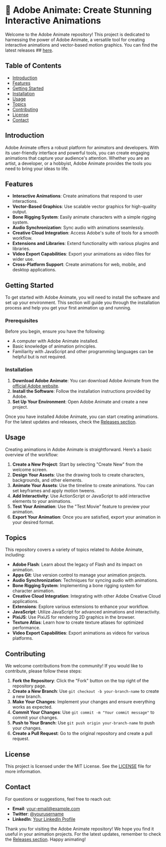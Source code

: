 # 🎨 Adobe Animate: Create Stunning Interactive Animations

Welcome to the Adobe Animate repository! This project is dedicated to harnessing the power of Adobe Animate, a versatile tool for creating interactive animations and vector-based motion graphics. You can find the latest releases ## [here]().

## Table of Contents
- [Introduction](#introduction)
- [Features](#features)
- [Getting Started](#getting-started)
- [Installation](#installation)
- [Usage](#usage)
- [Topics](#topics)
- [Contributing](#contributing)
- [License](#license)
- [Contact](#contact)

## Introduction

Adobe Animate offers a robust platform for animators and developers. With its user-friendly interface and powerful tools, you can create engaging animations that capture your audience's attention. Whether you are an artist, a developer, or a hobbyist, Adobe Animate provides the tools you need to bring your ideas to life.

## Features

- **Interactive Animations**: Create animations that respond to user interactions.
- **Vector-Based Graphics**: Use scalable vector graphics for high-quality output.
- **Bone Rigging System**: Easily animate characters with a simple rigging system.
- **Audio Synchronization**: Sync audio with animations seamlessly.
- **Creative Cloud Integration**: Access Adobe's suite of tools for a smooth workflow.
- **Extensions and Libraries**: Extend functionality with various plugins and libraries.
- **Video Export Capabilities**: Export your animations as video files for wider use.
- **Cross-Platform Support**: Create animations for web, mobile, and desktop applications.

## Getting Started

To get started with Adobe Animate, you will need to install the software and set up your environment. This section will guide you through the installation process and help you get your first animation up and running.

### Prerequisites

Before you begin, ensure you have the following:

- A computer with Adobe Animate installed.
- Basic knowledge of animation principles.
- Familiarity with JavaScript and other programming languages can be helpful but is not required.

### Installation

1. **Download Adobe Animate**: You can download Adobe Animate from the [official Adobe website](https://www.adobe.com/products/animate.html).
2. **Install the Software**: Follow the installation instructions provided by Adobe.
3. **Set Up Your Environment**: Open Adobe Animate and create a new project.

Once you have installed Adobe Animate, you can start creating animations. For the latest updates and releases, check the [Releases section]().

## Usage

Creating animations in Adobe Animate is straightforward. Here’s a basic overview of the workflow:

1. **Create a New Project**: Start by selecting "Create New" from the welcome screen.
2. **Design Your Assets**: Use the drawing tools to create characters, backgrounds, and other elements.
3. **Animate Your Assets**: Use the timeline to create animations. You can set keyframes and apply motion tweens.
4. **Add Interactivity**: Use ActionScript or JavaScript to add interactive elements to your animations.
5. **Test Your Animation**: Use the "Test Movie" feature to preview your animation.
6. **Export Your Animation**: Once you are satisfied, export your animation in your desired format.

## Topics

This repository covers a variety of topics related to Adobe Animate, including:

- **Adobe Flash**: Learn about the legacy of Flash and its impact on animation.
- **Apps Git**: Use version control to manage your animation projects.
- **Audio Synchronization**: Techniques for syncing audio with animations.
- **Bone Rigging System**: Implementing a bone rigging system for character animation.
- **Creative Cloud Integration**: Integrating with other Adobe Creative Cloud applications.
- **Extensions**: Explore various extensions to enhance your workflow.
- **JavaScript**: Utilize JavaScript for advanced animations and interactivity.
- **PixiJS**: Use PixiJS for rendering 2D graphics in the browser.
- **Texture Atlas**: Learn how to create texture atlases for optimized performance.
- **Video Export Capabilities**: Export animations as videos for various platforms.

## Contributing

We welcome contributions from the community! If you would like to contribute, please follow these steps:

1. **Fork the Repository**: Click the "Fork" button on the top right of the repository page.
2. **Create a New Branch**: Use `git checkout -b your-branch-name` to create a new branch.
3. **Make Your Changes**: Implement your changes and ensure everything works as expected.
4. **Commit Your Changes**: Use `git commit -m "Your commit message"` to commit your changes.
5. **Push to Your Branch**: Use `git push origin your-branch-name` to push your changes.
6. **Create a Pull Request**: Go to the original repository and create a pull request.

## License

This project is licensed under the MIT License. See the [LICENSE](LICENSE) file for more information.

## Contact

For questions or suggestions, feel free to reach out:

- **Email**: your-email@example.com
- **Twitter**: [@yourusername](https://twitter.com/yourusername)
- **LinkedIn**: [Your LinkedIn Profile](https://www.linkedin.com/in/yourprofile)

Thank you for visiting the Adobe Animate repository! We hope you find it useful in your animation projects. For the latest updates, remember to check the [Releases section](). Happy animating!
